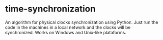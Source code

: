 # time-synchronization
An algorithm for physical clocks synchronization using Python. Just run the code in the machines in a local network and the clocks will be synchronized. Works on Windows and Unix-like plataforms.

